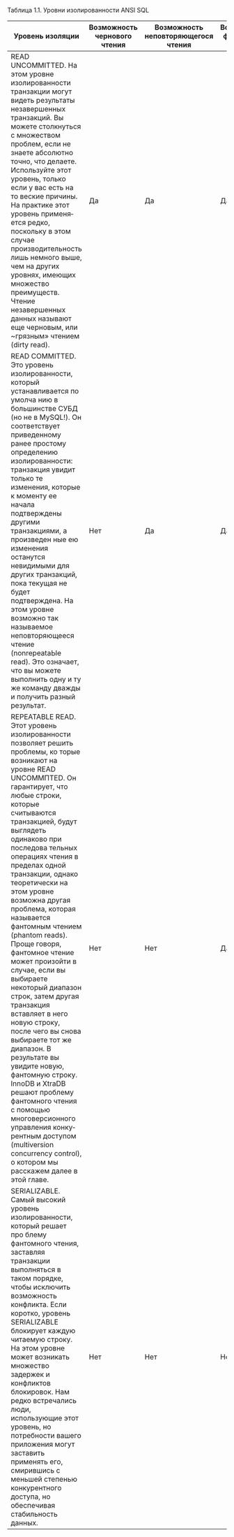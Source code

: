 Таблица 1.1. Уровни изолированности ANSI SQL

|Уровень изоляции|Возможность чернового чтения|Возможность неповторяющегося чтения|Возможность фантомного чтения|Блокировка чтения|
|---|---|---|---|---|
|READ UNCOMMIТТED. На этом уровне изолированности транзакции могут видеть результаты незавершенных транзакций. Вы можете столкнуться с множеством проблем, если не знаете абсолютно точно, что делаете. Используйте этот уровень, только если у вас есть на то веские причины. На практике этот уровень применя­ ется редко, поскольку в этом случае производительность лишь немного выше, чем на других уровнях, имеющих множество преимуществ. Чтение незавершенных данных называют еще черновым, или ~грязным» чтением (dirty read).|Да|Да|Да|Нет|
|READ COMMITTED. Это уровень изолированности, который устанавливается по умолча­ нию в большинстве СУБД (но не в MySQL!). Он соответствует приведенному ранее простому определению изолированности: транзакция увидит только те изменения, которые к моменту ее начала подтверждены другими транзакциями, а произведен­ ные ею изменения останутся невидимыми для других транзакций, пока текущая не будет подтверждена. На этом уровне возможно так называемое неповторяющееся чтение (nonrepeataЫe read). Это означает, что вы можете выполнить одну и ту же команду дважды и получить разный результат.|Нет|Да|Да|Нет|
|REPEATABLE READ. Этот уровень изолированности позволяет решить проблемы, ко­ торые возникают на уровне READ UNСОММПТЕD. Он гарантирует, что любые строки, которые считываются транзакцией, будут выглядеть одинаково при последова­ тельных операциях чтения в пределах одной транзакции, однако теоретически на этом уровне возможна другая проблема, которая называется фантомным чтением (phantom reads). Проще говоря, фантомное чтение может произойти в случае, если вы выбираете некоторый диапазон строк, затем другая транзакция вставляет в него новую строку, после чего вы снова выбираете тот же диапазон. В результате вы увидите новую, фантомную строку. InnoDB и XtraDB решают проблему фантомного чтения с помощью многоверсионного управления конку­ рентным доступом (multiversion concurrency control), о котором мы расскажем далее в этой главе.|Нет|Нет|Да|Нет|
|SERIALIZABLE. Самый высокий уровень изолированности, который решает про­ блему фантомного чтения, заставляя транзакции выполняться в таком порядке, чтобы исключить возможность конфликта. Если коротко, уровень SERIALIZABLE блокирует каждую читаемую строку. На этом уровне может возникать множество задержек и конфликтов блокировок. Нам редко встречались люди, использующие этот уровень, но потребности вашего приложения могут заставить применять его, смирившись с меньшей степенью конкурентного доступа, но обеспечивая стабильность данных.|Нет|Нет|Нет|Да|



